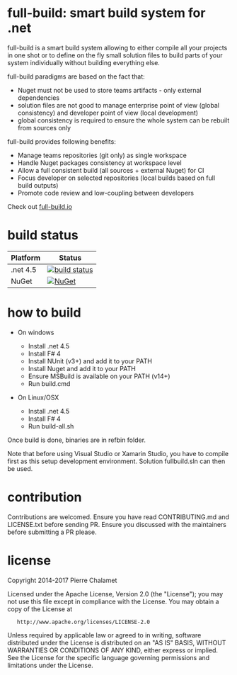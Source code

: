 # full-build: smart build system for .net

full-build is a smart build system allowing to either compile all your projects in one shot or to define on the fly small solution files to build parts of your system individually without building everything else.

full-build paradigms are based on the fact that:
- Nuget must not be used to store teams artifacts - only external dependencies
- solution files are not good to manage enterprise point of view (global consistency) and developer point of view (local development)
- global consistency is required to ensure the whole system can be rebuilt from sources only

full-build provides following benefits:
* Manage teams repositories (git only) as single workspace
* Handle Nuget packages consistency at workspace level
* Allow a full consistent build (all sources + external Nuget) for CI
* Focus developer on selected repositories (local builds based on full build outputs)
* Promote code review and low-coupling between developers

Check out [full-build.io](http://full-build.io)

# build status

Platform|Status
--------|------
.net 4.5|[![build status](https://ci.appveyor.com/api/projects/status/github/full-build/full-build?branch=master)](https://ci.appveyor.com/project/full-build/full-build/branch/master)
NuGet|[![NuGet](https://buildstats.info/nuget/full-build)](http://nuget.org/packages/full-build)

# how to build
* On windows
    * Install .net 4.5
    * Install F# 4
    * Install NUnit (v3+) and add it to your PATH
	* Install Nuget and add it to your PATH
    * Ensure MSBuild is available on your PATH (v14+)
    * Run build.cmd

* On Linux/OSX
    * Install .net 4.5
    * Install F# 4
    * Run build-all.sh

Once build is done, binaries are in refbin folder.

Note that before using Visual Studio or Xamarin Studio, you have to compile first as this setup development environment. Solution fullbuild.sln can then be used.

# contribution
Contributions are welcomed. Ensure you have read CONTRIBUTING.md and LICENSE.txt before sending PR. Ensure you discussed with the maintainers before submitting a PR please.

# license
   Copyright 2014-2017 Pierre Chalamet

   Licensed under the Apache License, Version 2.0 (the "License");
   you may not use this file except in compliance with the License.
   You may obtain a copy of the License at

       http://www.apache.org/licenses/LICENSE-2.0

   Unless required by applicable law or agreed to in writing, software
   distributed under the License is distributed on an "AS IS" BASIS,
   WITHOUT WARRANTIES OR CONDITIONS OF ANY KIND, either express or implied.
   See the License for the specific language governing permissions and
   limitations under the License.

